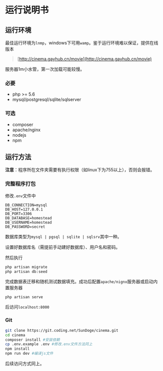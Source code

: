 # 运行说明书

## 运行环境
最佳运行环境为`lnmp`，windows下可用`wamp`。鉴于运行环境难以保证，提供在线版本

> [http://cinema.gayhub.cn/movie](http://cinema.gayhub.cn/movie)

服务器1m小水管，第一次加载可能较慢。

### 必要
- php >= 5.6
- mysql/postgresql/sqlite/sqlserver

### 可选
- composer
- apache/nginx
- nodejs
- npm

## 运行方法

**注意**：程序所在文件夹需要有执行权限（如linux下为755以上），否则会报错。

### 完整程序打包
修改`.env`文件中

```
DB_CONNECTION=mysql
DB_HOST=127.0.0.1
DB_PORT=3306
DB_DATABASE=homestead
DB_USERNAME=homestead
DB_PASSWORD=secret
```

数据库类型为`mysql | pgsql | sqlite | sqlsrv`其中一种。

设置好数据库名（需提前手动建好数据库）、用户名和密码。

然后执行
```bash
php artisan migrate
php artisan db:seed
```
完成数据表迁移和随机测试数据填充。成功后配置`apache/nignx`服务器或启动内置服务器

```
php artisan serve
```
后访问`localhost:8000`

### Git

```bash
git clone https://git.coding.net/SunDoge/cinema.git
cd cinema
composer install #安装依赖
cp .env.example .env #修改.env文件方法同上
npm install
npm run dev #编译js文件
```

后续访问方式同上。

